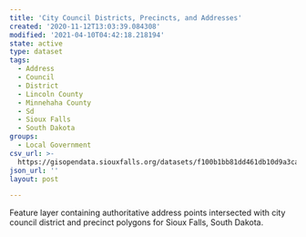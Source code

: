 ```yaml
---
title: 'City Council Districts, Precincts, and Addresses'
created: '2020-11-12T13:03:39.084308'
modified: '2021-04-10T04:42:18.218194'
state: active
type: dataset
tags:
  - Address
  - Council
  - District
  - Lincoln County
  - Minnehaha County
  - Sd
  - Sioux Falls
  - South Dakota
groups:
  - Local Government
csv_url: >-
  https://gisopendata.siouxfalls.org/datasets/f100b1bb81dd461db10d9a3cafd8d36b_0.csv?outSR=%7B%22latestWkid%22%3A32164%2C%22wkid%22%3A32164%7D
json_url: ''
layout: post

---
```

<div style='text-align:Left;'><p>Feature layer containing authoritative address points intersected with city council district and precinct polygons for Sioux Falls, South Dakota.</p><div><br /></div></div>
